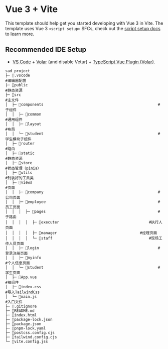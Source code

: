 # Vue 3 + Vite

This template should help get you started developing with Vue 3 in Vite. The template uses Vue 3 `<script setup>` SFCs, check out the [script setup docs](https://v3.vuejs.org/api/sfc-script-setup.html#sfc-script-setup) to learn more.

## Recommended IDE Setup

- [VS Code](https://code.visualstudio.com/) + [Volar](https://marketplace.visualstudio.com/items?itemName=Vue.volar) (and disable Vetur) + [TypeScript Vue Plugin (Volar)](https://marketplace.visualstudio.com/items?itemName=Vue.vscode-typescript-vue-plugin).


```
sad_project
├─ 📁.vscode																#编辑器配置
├─ 📁public																	#静态资源
├─ 📁src																		#主文件
│  ├─ 📁components													#子组件
│  │  ├─ 📁common														#通用组件
│  │  ├─ 📁layout														#布局
│  │  └─ 📁student													#学生模块子组件
│  ├─ 📁router															#路由
│  ├─ 📁static															#静态资源
│  ├─ 📁store																#状态管理（pinia）
│  ├─ 📁utils																#封装好的工具类
│  ├─ 📁views																#页面
│  │  ├─ 📁company													#公司页面
│  │  ├─ 📁employee													#员工页面
│  │  │  ├─ 📁pages													#子路由
│  │  │  │  ├─ 📁executer										#执行人页面
│  │  │  │  ├─ 📁manager										#经理页面
│  │  │  │  └─ 📁staff											#现场工作人员页面
│  │  ├─ 📁login														#登录注册页面
│  │  ├─ 📁myinfo														#个人信息页面
│  │  └─ 📁student													#学生页面
│  ├─ 📄App.vue															#根组件
│  ├─ 📄index.css														#导入TailwindCss
│  └─ 📄main.js															#入口文件
├─ 📄.gitignore
├─ 📄README.md
├─ 📄index.html
├─ 📄package-lock.json
├─ 📄package.json
├─ 📄pnpm-lock.yaml
├─ 📄postcss.config.cjs
├─ 📄tailwind.config.cjs
└─ 📄vite.config.jss
```